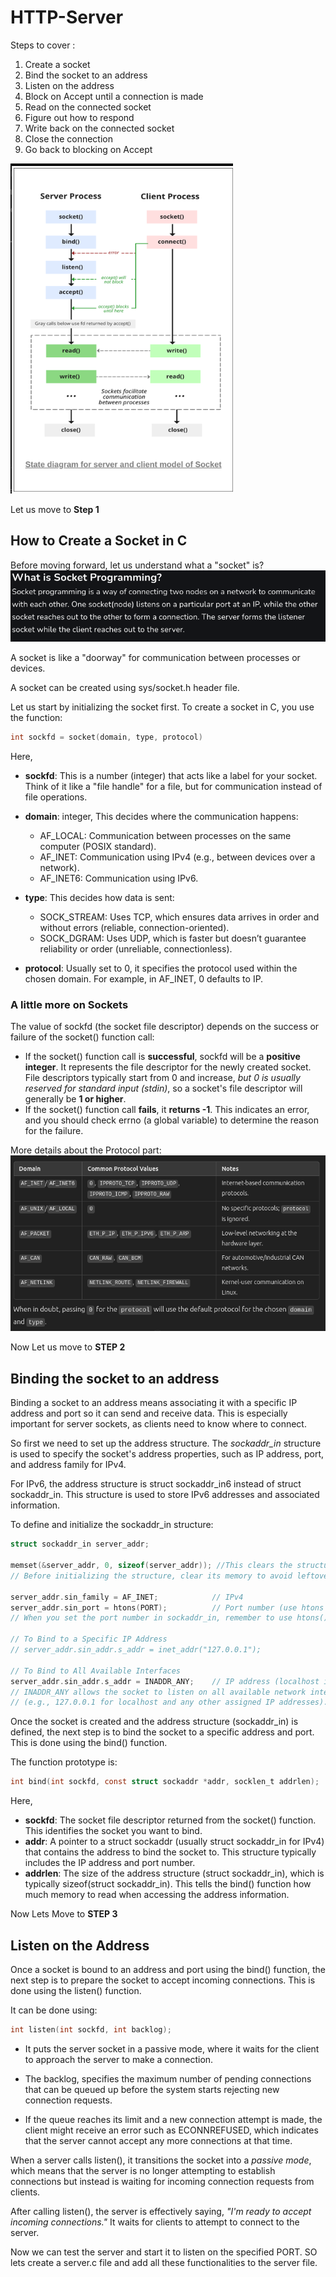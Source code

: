 # HTTP-Server

Steps to cover : 
1. Create a socket
2. Bind the socket to an address
3. Listen on the address
4. Block on Accept until a connection is made
5. Read on the connected socket
6. Figure out how to respond
7. Write back on the connected socket
8. Close the connection
9. Go back to blocking on Accept

![alt text](image-1.png)

Let us move to **Step 1**
## How to Create a Socket in C

Before moving forward, let us understand what a "socket" is?
![alt text](image.png)


A socket is like a "doorway" for communication between processes or devices.

A socket can be created using sys/socket.h header file.

Let us start by initializing the socket first. To create a socket in C, you use the function:
```C
int sockfd = socket(domain, type, protocol)
```

Here,
- **sockfd**: This is a number (integer) that acts like a label for your socket. Think of it like a "file handle" for a file, but for communication instead of file operations.

- **domain**: integer,  This decides where the communication happens:

    - AF_LOCAL: Communication between processes on the same computer (POSIX standard).
    - AF_INET: Communication using IPv4 (e.g., between devices over a network).
    - AF_INET6: Communication using IPv6.

- **type**: This decides how data is sent:
    - SOCK_STREAM: Uses TCP, which ensures data arrives in order and without errors (reliable, connection-oriented).
    - SOCK_DGRAM: Uses UDP, which is faster but doesn’t guarantee reliability or order (unreliable, connectionless).
- **protocol**: Usually set to 0, it specifies the protocol used within the chosen domain. For example, in AF_INET, 0 defaults to IP.

### A little more on Sockets

The value of sockfd (the socket file descriptor) depends on the success or failure of the socket() function call:

- If the socket() function call is **successful**, sockfd will be a **positive integer**. It represents the file descriptor for the newly created socket. File descriptors typically start from 0 and increase, *but 0 is usually reserved for standard input (stdin)*, so a socket's file descriptor will generally be **1 or higher**.
- If the socket() function call **fails**, it **returns -1**. This indicates an error, and you should check errno (a global variable) to determine the reason for the failure.

More details about the Protocol part:
![alt text](image-2.png)

Now Let us move to **STEP 2** 
## Binding the socket to an address

Binding a socket to an address means associating it with a specific IP address and port so it can send and receive data. This is especially important for server sockets, as clients need to know where to connect.

So first we need to set up the address structure.
The *sockaddr_in* structure is used to specify the socket's address properties, such as IP address, port, and address family for IPv4.

For IPv6, the address structure is struct sockaddr_in6 instead of struct sockaddr_in. This structure is used to store IPv6 addresses and associated information.

To define and initialize the sockaddr_in structure:
```C
struct sockaddr_in server_addr;

memset(&server_addr, 0, sizeof(server_addr)); //This clears the structure
// Before initializing the structure, clear its memory to avoid leftover garbage values that might cause undefined behavior

server_addr.sin_family = AF_INET;            // IPv4
server_addr.sin_port = htons(PORT);          // Port number (use htons for network byte order)
// When you set the port number in sockaddr_in, remember to use htons() to ensure the port is in network byte order.

// To Bind to a Specific IP Address
// server_addr.sin_addr.s_addr = inet_addr("127.0.0.1"); 

// To Bind to All Available Interfaces
server_addr.sin_addr.s_addr = INADDR_ANY;    // IP address (localhost in this case)
// INADDR_ANY allows the socket to listen on all available network interfaces 
// (e.g., 127.0.0.1 for localhost and any other assigned IP addresses).

```



Once the socket is created and the address structure (sockaddr_in) is defined, the next step is to bind the socket to a specific address and port. This is done using the bind() function.

The function prototype is:
```C
int bind(int sockfd, const struct sockaddr *addr, socklen_t addrlen);

```

Here,
- **sockfd**: The socket file descriptor returned from the socket() function. This identifies the socket you want to bind.
- **addr**: A pointer to a struct sockaddr (usually struct sockaddr_in for IPv4) that contains the address to bind the socket to. This structure typically includes the IP address and port number.
- **addrlen**: The size of the address structure (struct sockaddr_in), which is typically sizeof(struct sockaddr_in). This tells the bind() function how much memory to read when accessing the address information.

Now Lets Move to **STEP 3**
## Listen on the Address

Once a socket is bound to an address and port using the bind() function, the next step is to prepare the socket to accept incoming connections. This is done using the listen() function.

It can be done using:
```C
int listen(int sockfd, int backlog);
```
- It puts the server socket in a passive mode, where it waits for the client to approach the server to make a connection. 

- The backlog, specifies the maximum number of pending connections that can be queued up before the system starts rejecting new connection requests. 

- If the queue reaches its limit and a new connection attempt is made, the client might receive an error such as ECONNREFUSED, which indicates that the server cannot accept any more connections at that time.

When a server calls listen(), it transitions the socket into a *passive mode*, which means that the server is no longer attempting to establish connections but instead is waiting for incoming connection requests from clients.

After calling listen(), the server is effectively saying, *"I'm ready to accept incoming connections."* It waits for clients to attempt to connect to the server.



Now we can test the server and start it to listen on the specified PORT.
SO lets create a server.c file and add all these functionalities to the server file.


